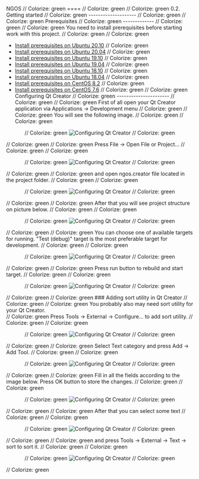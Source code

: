 NGOS                                                                                                                                                                                                     // Colorize: green
====                                                                                                                                                                                                     // Colorize: green
                                                                                                                                                                                                         // Colorize: green
0.2. Getting started                                                                                                                                                                                     // Colorize: green
--------------------                                                                                                                                                                                     // Colorize: green
                                                                                                                                                                                                         // Colorize: green
Prerequisites                                                                                                                                                                                            // Colorize: green
-------------                                                                                                                                                                                            // Colorize: green
                                                                                                                                                                                                         // Colorize: green
You need to install prerequisites before starting work with this project.                                                                                                                                // Colorize: green
                                                                                                                                                                                                         // Colorize: green
* [Install prerequisites on Ubuntu 20.10](1.%20Install%20prerequisites%20on%20Ubuntu%2020.10/README.md)                                                                                                  // Colorize: green
* [Install prerequisites on Ubuntu 20.04](2.%20Install%20prerequisites%20on%20Ubuntu%2020.04/README.md)                                                                                                  // Colorize: green
* [Install prerequisites on Ubuntu 19.10](3.%20Install%20prerequisites%20on%20Ubuntu%2019.10/README.md)                                                                                                  // Colorize: green
* [Install prerequisites on Ubuntu 19.04](4.%20Install%20prerequisites%20on%20Ubuntu%2019.04/README.md)                                                                                                  // Colorize: green
* [Install prerequisites on Ubuntu 18.10](5.%20Install%20prerequisites%20on%20Ubuntu%2018.10/README.md)                                                                                                  // Colorize: green
* [Install prerequisites on Ubuntu 18.04](6.%20Install%20prerequisites%20on%20Ubuntu%2018.04/README.md)                                                                                                  // Colorize: green
* [Install prerequisites on CentOS 8.2](7.%20Install%20prerequisites%20on%20CentOS%208.2/README.md)                                                                                                      // Colorize: green
* [Install prerequisites on CentOS 7.6](8.%20Install%20prerequisites%20on%20CentOS%207.6/README.md)                                                                                                      // Colorize: green
                                                                                                                                                                                                         // Colorize: green
Configuring Qt Creator                                                                                                                                                                                   // Colorize: green
----------------------                                                                                                                                                                                   // Colorize: green
                                                                                                                                                                                                         // Colorize: green
First of all open your Qt Creator application via Applications -> Development menu                                                                                                                       // Colorize: green
                                                                                                                                                                                                         // Colorize: green
You will see the following image.                                                                                                                                                                        // Colorize: green
                                                                                                                                                                                                         // Colorize: green
<p align="center">                                                                                                                                                                                       // Colorize: green
    <img src="https://github.com/Gris87/ngos/blob/master/docs/0.%20Intro/2.%20Getting%20started/Configuring%20Qt%20Creator%2001.png?raw=true" alt="Configuring Qt Creator"/>                             // Colorize: green
</p>                                                                                                                                                                                                     // Colorize: green
                                                                                                                                                                                                         // Colorize: green
Press File -> Open File or Project...                                                                                                                                                                    // Colorize: green
                                                                                                                                                                                                         // Colorize: green
<p align="center">                                                                                                                                                                                       // Colorize: green
    <img src="https://github.com/Gris87/ngos/blob/master/docs/0.%20Intro/2.%20Getting%20started/Configuring%20Qt%20Creator%2002.png?raw=true" alt="Configuring Qt Creator"/>                             // Colorize: green
</p>                                                                                                                                                                                                     // Colorize: green
                                                                                                                                                                                                         // Colorize: green
and open ngos.creator file located in the project folder.                                                                                                                                                // Colorize: green
                                                                                                                                                                                                         // Colorize: green
<p align="center">                                                                                                                                                                                       // Colorize: green
    <img src="https://github.com/Gris87/ngos/blob/master/docs/0.%20Intro/2.%20Getting%20started/Configuring%20Qt%20Creator%2003.png?raw=true" alt="Configuring Qt Creator"/>                             // Colorize: green
</p>                                                                                                                                                                                                     // Colorize: green
                                                                                                                                                                                                         // Colorize: green
After that you will see project structure on picture below.                                                                                                                                              // Colorize: green
                                                                                                                                                                                                         // Colorize: green
<p align="center">                                                                                                                                                                                       // Colorize: green
    <img src="https://github.com/Gris87/ngos/blob/master/docs/0.%20Intro/2.%20Getting%20started/Configuring%20Qt%20Creator%2004.png?raw=true" alt="Configuring Qt Creator"/>                             // Colorize: green
</p>                                                                                                                                                                                                     // Colorize: green
                                                                                                                                                                                                         // Colorize: green
You can choose one of available targets for running. "Test (debug)" target is the most preferable target for development.                                                                                // Colorize: green
                                                                                                                                                                                                         // Colorize: green
<p align="center">                                                                                                                                                                                       // Colorize: green
    <img src="https://github.com/Gris87/ngos/blob/master/docs/0.%20Intro/2.%20Getting%20started/Configuring%20Qt%20Creator%2005.png?raw=true" alt="Configuring Qt Creator"/>                             // Colorize: green
</p>                                                                                                                                                                                                     // Colorize: green
                                                                                                                                                                                                         // Colorize: green
Press run button to rebuild and start target.                                                                                                                                                            // Colorize: green
                                                                                                                                                                                                         // Colorize: green
<p align="center">                                                                                                                                                                                       // Colorize: green
    <img src="https://github.com/Gris87/ngos/blob/master/docs/0.%20Intro/2.%20Getting%20started/Configuring%20Qt%20Creator%2006.png?raw=true" alt="Configuring Qt Creator"/>                             // Colorize: green
</p>                                                                                                                                                                                                     // Colorize: green
                                                                                                                                                                                                         // Colorize: green
### Adding sort utility in Qt Creator                                                                                                                                                                    // Colorize: green
                                                                                                                                                                                                         // Colorize: green
You probably also may need sort utility for your Qt Creator.<br/>                                                                                                                                        // Colorize: green
Press Tools -> External -> Configure... to add sort utility.                                                                                                                                             // Colorize: green
                                                                                                                                                                                                         // Colorize: green
<p align="center">                                                                                                                                                                                       // Colorize: green
    <img src="https://github.com/Gris87/ngos/blob/master/docs/0.%20Intro/2.%20Getting%20started/Configuring%20Qt%20Creator%2007.png?raw=true" alt="Configuring Qt Creator"/>                             // Colorize: green
</p>                                                                                                                                                                                                     // Colorize: green
                                                                                                                                                                                                         // Colorize: green
Select Text category and press Add -> Add Tool.                                                                                                                                                          // Colorize: green
                                                                                                                                                                                                         // Colorize: green
<p align="center">                                                                                                                                                                                       // Colorize: green
    <img src="https://github.com/Gris87/ngos/blob/master/docs/0.%20Intro/2.%20Getting%20started/Configuring%20Qt%20Creator%2008.png?raw=true" alt="Configuring Qt Creator"/>                             // Colorize: green
</p>                                                                                                                                                                                                     // Colorize: green
                                                                                                                                                                                                         // Colorize: green
Fill in all the fields according to the image below. Press OK button to store the changes.                                                                                                               // Colorize: green
                                                                                                                                                                                                         // Colorize: green
<p align="center">                                                                                                                                                                                       // Colorize: green
    <img src="https://github.com/Gris87/ngos/blob/master/docs/0.%20Intro/2.%20Getting%20started/Configuring%20Qt%20Creator%2009.png?raw=true" alt="Configuring Qt Creator"/>                             // Colorize: green
</p>                                                                                                                                                                                                     // Colorize: green
                                                                                                                                                                                                         // Colorize: green
After that you can select some text                                                                                                                                                                      // Colorize: green
                                                                                                                                                                                                         // Colorize: green
<p align="center">                                                                                                                                                                                       // Colorize: green
    <img src="https://github.com/Gris87/ngos/blob/master/docs/0.%20Intro/2.%20Getting%20started/Configuring%20Qt%20Creator%2010.png?raw=true" alt="Configuring Qt Creator"/>                             // Colorize: green
</p>                                                                                                                                                                                                     // Colorize: green
                                                                                                                                                                                                         // Colorize: green
and press Tools -> External -> Text -> sort to sort it.                                                                                                                                                  // Colorize: green
                                                                                                                                                                                                         // Colorize: green
<p align="center">                                                                                                                                                                                       // Colorize: green
    <img src="https://github.com/Gris87/ngos/blob/master/docs/0.%20Intro/2.%20Getting%20started/Configuring%20Qt%20Creator%2011.png?raw=true" alt="Configuring Qt Creator"/>                             // Colorize: green
</p>                                                                                                                                                                                                     // Colorize: green
